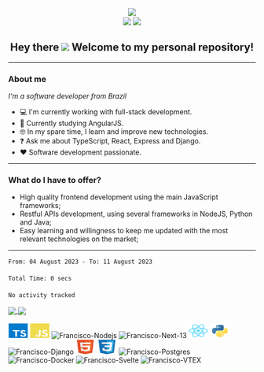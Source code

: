 <div id="header" align="center">
  <img src="http://techkart.tech/wp-content/uploads/2020/06/webdesign12.gif" width="300"/>
  <div align="center">
    <a href = "mailto:francisco.stenico@gmail.com"><img src="https://img.shields.io/badge/-Gmail-%23333?style=for-the-badge&logo=gmail&logoColor=white" target="_blank"></a>
  <a href="https://www.linkedin.com/in/franciscostenico/" target="_blank"><img src="https://img.shields.io/badge/-LinkedIn-%230077B5?style=for-the-badge&logo=linkedin&logoColor=white" target="_blank"></a>
  </div>
  
  <h2>Hey there <img src="https://em-content.zobj.net/source/noto-emoji-animations/344/waving-hand_1f44b.gif" width="20" /> Welcome to my personal repository!</h2>
</div>

___
### **About me**

*I'm a software developer from Brazil*
- 💻 I'm currently working with full-stack development.
- 🌱 Currently studying AngularJS.
- 🤓 In my spare time, I learn and improve new technologies.
- ❓ Ask me about TypeScript, React, Express and Django.
- ❤️ Software development passionate.
___
### **What do I have to offer?**
- High quality frontend development using the main JavaScript frameworks;
- Restful APIs development, using several frameworks in NodeJS, Python and Java;
- Easy learning and willingness to keep me updated with the most relevant technologies on the market;
___

<!--START_SECTION:waka-->

```txt
From: 04 August 2023 - To: 11 August 2023

Total Time: 0 secs

No activity tracked
```

<!--END_SECTION:waka-->

<a href="https://github.com/FranciscoStenico?tab=repositories">
  <img align="center" src="https://github-readme-stats.vercel.app/api/top-langs/?username=franciscostenico&layout=compact&bg_color=45,000,012,023&title_color=cf0d&text_color=fff&border_color=023&icon_color=cf0&ring_color=ef0&langs_count=8" />
</a>
<a href="https://github.com/FranciscoStenico?tab=repositories">
  <img align="center" src="https://github-readme-stats.vercel.app/api?username=franciscostenico&show_icons=true&bg_color=45,000,012,023&title_color=cf0e&text_color=fffe&border_color=023&icon_color=cf0e&ring_color=ef0" />
</a>

<div><br>
  <img alt="Francisco-Ts" height="30" width="40" src="https://raw.githubusercontent.com/devicons/devicon/master/icons/typescript/typescript-plain.svg">
  <img alt="Francisco-Js" height="30" width="40" src="https://raw.githubusercontent.com/devicons/devicon/master/icons/javascript/javascript-plain.svg">
  <img alt="Francisco-Nodejs" height="30" width="40" src="https://cdn.jsdelivr.net/gh/devicons/devicon/icons/nodejs/nodejs-original.svg" />
  <img alt="Francisco-Next-13" height="30" width="40" src="https://cdn.jsdelivr.net/gh/devicons/devicon/icons/nextjs/nextjs-original-wordmark.svg" />
  <img alt="Francisco-React" height="30" width="40" src="https://raw.githubusercontent.com/devicons/devicon/master/icons/react/react-original.svg">
  <img alt="Francisco-Python" height="30" width="40" src="https://raw.githubusercontent.com/devicons/devicon/master/icons/python/python-original.svg">
  <img alt="Francisco-Django" height="30" width="40" src="https://cdn.jsdelivr.net/gh/devicons/devicon/icons/django/django-plain.svg" />
  <img alt="Francisco-HTML" height="30" width="40" src="https://raw.githubusercontent.com/devicons/devicon/master/icons/html5/html5-original.svg">
  <img alt="Francisco-CSS" height="30" width="40" src="https://raw.githubusercontent.com/devicons/devicon/master/icons/css3/css3-original.svg">
  <img alt="Francisco-Postgres" height="30" width="40" src="https://cdn.jsdelivr.net/gh/devicons/devicon/icons/postgresql/postgresql-original.svg" />
  <img alt="Francisco-Docker" height="30" width="40" src="https://cdn.jsdelivr.net/gh/devicons/devicon/icons/docker/docker-original-wordmark.svg">
  <img alt="Francisco-Svelte" height="30" width="40" src="https://cdn.jsdelivr.net/gh/devicons/devicon/icons/svelte/svelte-original.svg" />
  <img alt="Francisco-VTEX" height="30" width="30" src="https://companieslogo.com/img/orig/VTEX-64045aa2.png?t=1635881259" />
</div>
  
  ##
  
<div>
  
</div>
